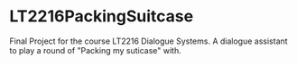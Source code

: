 # LT2216PackingSuitcase
Final Project for the course LT2216 Dialogue Systems.
A dialogue assistant to play a round of "Packing my suticase" with.
